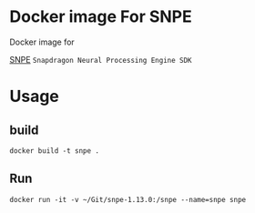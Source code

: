 # Docker image For SNPE

Docker image for

[SNPE](https://developer.qualcomm.com/docs/snpe/setup.html) `Snapdragon Neural Processing Engine SDK` 

# Usage

## build
	
	docker build -t snpe .
	
## Run
	
	docker run -it -v ~/Git/snpe-1.13.0:/snpe --name=snpe snpe
	
